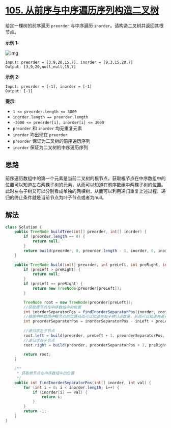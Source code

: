 # [105. 从前序与中序遍历序列构造二叉树](https://leetcode.cn/problems/construct-binary-tree-from-preorder-and-inorder-traversal/)

给定一棵树的前序遍历 `preorder` 与中序遍历 `inorder`。请构造二叉树并返回其根节点。

**示例 1:**

![img](https://assets.leetcode.com/uploads/2021/02/19/tree.jpg)

```
Input: preorder = [3,9,20,15,7], inorder = [9,3,15,20,7]
Output: [3,9,20,null,null,15,7]
```

**示例 2:**

```
Input: preorder = [-1], inorder = [-1]
Output: [-1]
```

**提示:**

- `1 <= preorder.length <= 3000`
- `inorder.length == preorder.length`
- `-3000 <= preorder[i], inorder[i] <= 3000`
- `preorder` 和 `inorder` 均无重复元素
- `inorder` 均出现在 `preorder`
- `preorder` 保证为二叉树的前序遍历序列
- `inorder` 保证为二叉树的中序遍历序列

## 思路

前序遍历数组中的第一个元素是当前二叉树的根节点。获取根节点在中序数组中的位置可以知道左右两棵子树的元素，从而可以知道在前序数组中两棵子树的位置。此时左右子树又可以分别看成单独的两棵树，从而可以利用递归重复上述过程。递归的终止条件就是当前节点为叶子节点或者为null。

## 解法

```java
class Solution {
    public TreeNode buildTree(int[] preorder, int[] inorder) {
        if (preorder.length == 0) {
            return null;
        }
        return build(preorder, 0, preorder.length - 1, inorder, 0, inorder.length - 1);
    }

    public TreeNode build(int[] preorder, int preLeft, int preRight, int[] inorder, int inLeft, int inRight) {
        if (preLeft > preRight) {
            return null;
        }
        if (preLeft == preRight) {
            return new TreeNode(preorder[preLeft]);
        }

        TreeNode root = new TreeNode(preorder[preLeft]);
        //获取根节点在中序数组中的位置
        int inorderSeparatorPos = findInorderSeparatorPos(inorder, root.val);
        //根据中序数组中根节点的位置从而可以知道左右子树节点数量，从而可以知道两者在前序子数组中的分隔位置。
        int preorderSeparatorPos = inorderSeparatorPos - inLeft + preLeft;
        
        //递归求左子节点
        root.left = build(preorder, preLeft + 1, preorderSeparatorPos, inorder, inLeft, inorderSeparatorPos - 1);
        //递归求右子节点
        root.right = build(preorder, preorderSeparatorPos + 1, preRight, inorder, inorderSeparatorPos + 1, inRight);
        
        return root;
    }

    /**
     * 获取根节点在中序数组中的位置
     */
    public int findInorderSeparatorPos(int[] inorder, int val) {
        for (int i = 0; i < inorder.length; i++) {
            if (inorder[i] == val) {
                return i;
            }
        }
        return -1;
    }
}
```

